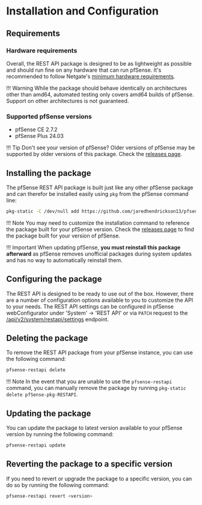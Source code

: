 # Installation and Configuration

## Requirements

### Hardware requirements

Overall, the REST API package is designed to be as lightweight as possible and should run fine on any hardware that can
run pfSense. It's recommended to follow Netgate's [minimum hardware requirements](https://docs.netgate.com/pfsense/en/latest/hardware/minimum-requirements.html).

!!! Warning
    While the package should behave identically on architectures other than amd64, automated testing only covers amd64
    builds of pfSense. Support on other architectures is not guaranteed.

### Supported pfSense versions

- pfSense CE 2.7.2
- pfSense Plus 24.03

!!! Tip
    Don't see your version of pfSense? Older versions of pfSense may be supported by older versions of this package.
    Check the [releases page](https://github.com/jaredhendrickson13/pfsense-api/releases).

## Installing the package

The pfSense REST API package is built just like any other pfSense package and can therefor be installed easily using
`pkg` from the pfSense command line:

```bash
pkg-static -C /dev/null add https://github.com/jaredhendrickson13/pfsense-api/releases/latest/download/pfSense-2.7.2-pkg-RESTAPI.pkg
```

!!! Note
    You may need to customize the installation command to reference the package built for your pfSense version. Check
    the [releases page](https://github.com/jaredhendrickson13/pfsense-api/releases) to find the package built for
    your version of pfSense.

!!! Important
    When updating pfSense, **you must reinstall this package afterward** as pfSense removes unofficial packages during
    system updates and has no way to automatically reinstall them.

## Configuring the package

The REST API is designed to be ready to use out of the box. However, there are a number of configuration options available to
you to customize the API to your needs. The REST API settings can be configured in pfSense webConfigurator under
'System' -> 'REST API' or via `PATCH` request to the [/api/v2/system/restapi/settings](https://pfrest.org/api-docs/#/SYSTEM/patchSystemRESTAPISettingsEndpoint)
endpoint.

## Deleting the package

To remove the REST API package from your pfSense instance, you can use the following command:

```bash
pfsense-restapi delete
```

!!! Note
    In the event that you are unable to use the `pfsense-restapi` command, you can manually remove the package by
    running `pkg-static delete pfSense-pkg-RESTAPI`.

## Updating the package

You can update the package to latest version available to your pfSense version by running the following command:

```bash
pfsense-restapi update
```

## Reverting the package to a specific version

If you need to revert or upgrade the package to a specific version, you can do so by running the following command:

```bash
pfsense-restapi revert <version>
```
